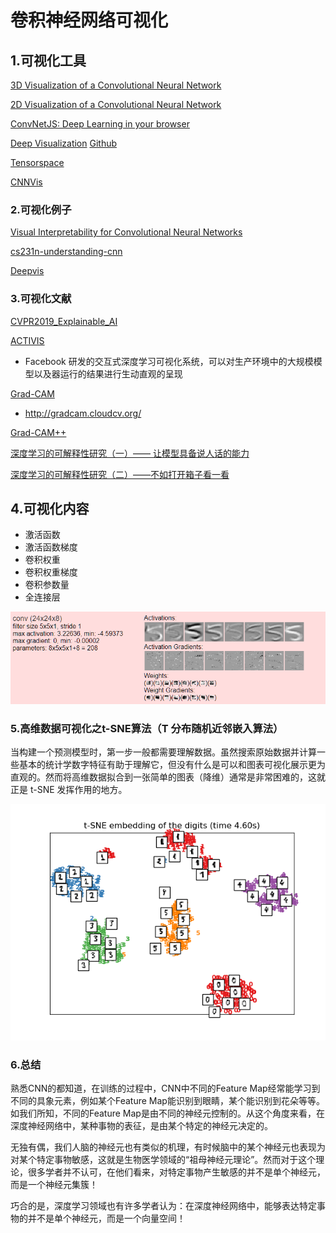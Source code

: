 # 卷积神经网络可视化

## 1.可视化工具

[3D Visualization of a Convolutional Neural Network](http://scs.ryerson.ca/~aharley/vis/conv/)

[2D Visualization of a Convolutional Neural Network](http://scs.ryerson.ca/~aharley/vis/conv/flat.html)

[ConvNetJS: Deep Learning in your browser](https://cs.stanford.edu/people/karpathy/convnetjs/)

[Deep Visualization](https://zhuanlan.zhihu.com/p/24833574)    [Github](https://github.com/yosinski/deep-visualization-toolbox)

[Tensorspace](https://tensorspace.org/)

[CNNVis](http://shixialiu.com/publications/cnnvis/demo/)

### 2.可视化例子

[Visual Interpretability for Convolutional Neural Networks](https://towardsdatascience.com/visual-interpretability-for-convolutional-neural-networks-2453856210ce)

[cs231n-understanding-cnn](http://cs231n.github.io/understanding-cnn/)

[Deepvis](http://yosinski.com/deepvis)

### 3.可视化文献

[CVPR2019_Explainable_AI](http://openaccess.thecvf.com/CVPR2019_workshops/CVPR2019_Explainable_AI.py)

[ACTIVIS](https://arxiv.org/pdf/1704.01942)

* Facebook 研发的交互式深度学习可视化系统，可以对生产环境中的大规模模型以及器运行的结果进行生动直观的呈现

[Grad-CAM](https://arxiv.org/pdf/1610.02391)

* http://gradcam.cloudcv.org/

[Grad-CAM++](https://arxiv.org/pdf/1710.11063)

[深度学习的可解释性研究（一）—— 让模型具备说人话的能力](https://zhuanlan.zhihu.com/p/37223341)

[深度学习的可解释性研究（二）——不如打开箱子看一看](https://zhuanlan.zhihu.com/p/38151985)

## 4.可视化内容

* 激活函数
* 激活函数梯度
* 卷积权重
* 卷积权重梯度
* 卷积参数量
* 全连接层

![1565837037991](image/1565837037991.png)

### 5.高维数据可视化之t-SNE算法（T 分布随机近邻嵌入算法）

当构建一个预测模型时，第一步一般都需要理解数据。虽然搜索原始数据并计算一些基本的统计学数字特征有助于理解它，但没有什么是可以和图表可视化展示更为直观的。然而将高维数据拟合到一张简单的图表（降维）通常是非常困难的，这就正是 t-SNE 发挥作用的地方。

![sphx_glr_plot_lle_digits_013.png](image/sphx_glr_plot_lle_digits_013.png)

### 6.总结

熟悉CNN的都知道，在训练的过程中，CNN中不同的Feature Map经常能学习到不同的具象元素，例如某个Feature Map能识别到眼睛，某个能识别到花朵等等。如我们所知，不同的Feature Map是由不同的神经元控制的。从这个角度来看，在深度神经网络中，某种事物的表征，是由某个特定的神经元决定的。

无独有偶，我们人脑的神经元也有类似的机理，有时候脑中的某个神经元也表现为对某个特定事物敏感，这就是生物医学领域的“祖母神经元理论”。然而对于这个理论，很多学者并不认可，在他们看来，对特定事物产生敏感的并不是单个神经元，而是一个神经元集簇！

巧合的是，深度学习领域也有许多学者认为：在深度神经网络中，能够表达特定事物的并不是单个神经元，而是一个向量空间！

